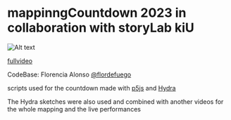 # mappinngCountdown 2023 in collaboration with storyLab kiU

![Alt text](https://github.com/Koproduktionslabor/mappinngCountdown23/blob/main/New%20Project.png?raw=true)

[fullvideo](https://www.youtube.com/watch?v=KHVezPS6yls&ab_channel=storyLabkiUderFachhochschuleDortmund)

CodeBase: Florencia Alonso [@flordefuego](https://github.com/flordefuego)

scripts used for the countdown made with [p5js](https://p5js.org/) and [Hydra](https://github.com/hydra-synth/hydra)

The Hydra sketches were also used and combined with another videos for the whole mapping and the live performances

